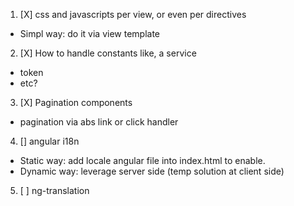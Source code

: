 1. [X] css and javascripts per view, or even per directives
  - Simpl way: do it via view template

2. [X] How to handle constants like, a service
  - token
  - etc?

3. [X] Pagination components
  - pagination via abs link or click handler

4. [] angular i18n
  - Static way: add locale angular file into index.html to enable.
  - Dynamic way: leverage server side (temp solution at client side)

5. [ ] ng-translation

